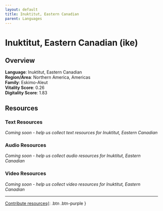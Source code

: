```yaml
---
layout: default
title: Inuktitut, Eastern Canadian
parent: Languages
---
```


# Inuktitut, Eastern Canadian (ike)

## Overview

**Language**: Inuktitut, Eastern Canadian  
**Region/Area**: Northern America, Americas  
**Family**: Eskimo-Aleut  
**Vitality Score**: 0.26  
**Digitality Score**: 1.83  

## Resources

### Text Resources
*Coming soon - help us collect text resources for Inuktitut, Eastern Canadian*

### Audio Resources
*Coming soon - help us collect audio resources for Inuktitut, Eastern Canadian*

### Video Resources
*Coming soon - help us collect video resources for Inuktitut, Eastern Canadian*

---

[Contribute resources](https://fairtrain.github.io/){: .btn .btn-purple }
